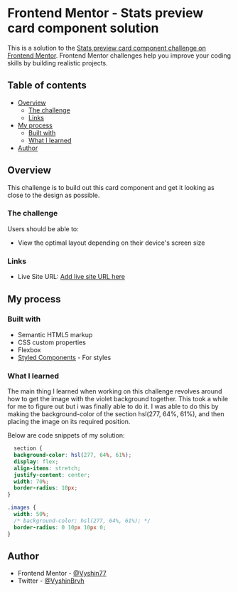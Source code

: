 # Frontend Mentor - Stats preview card component solution

This is a solution to the [Stats preview card component challenge on Frontend Mentor](https://www.frontendmentor.io/challenges/stats-preview-card-component-8JqbgoU62). Frontend Mentor challenges help you improve your coding skills by building realistic projects. 

## Table of contents

- [Overview](#overview)
  - [The challenge](#the-challenge)
  - [Links](#links)
- [My process](#my-process)
  - [Built with](#built-with)
  - [What I learned](#what-i-learned)
- [Author](#author)

## Overview

This challenge is to build out this card component and get it looking as close to the design as possible.

### The challenge

Users should be able to:

- View the optimal layout depending on their device's screen size

### Links

- Live Site URL: [Add live site URL here](https://your-live-site-url.com)

## My process

### Built with

- Semantic HTML5 markup
- CSS custom properties
- Flexbox
- [Styled Components](https://styled-components.com/) - For styles

### What I learned

The main thing I learned when working on this challenge revolves around how to get the image with the violet background together. This took a while for me to figure out but i was finally able to do it. I was able to do this by making the background-color of the section hsl(277, 64%, 61%), and then placing the image on its required position. 

Below are code snippets of my solution:
```css
  section {
  background-color: hsl(277, 64%, 61%);
  display: flex;
  align-items: stretch;
  justify-content: center;
  width: 70%;
  border-radius: 10px;
}

.images {
  width: 50%;
  /* background-color: hsl(277, 64%, 61%); */
  border-radius: 0 10px 10px 0;
}
```

## Author

- Frontend Mentor - [@Vyshin77](https://www.frontendmentor.io/profile/Vyshin77)
- Twitter - [@VyshinBrvh](https://www.twitter.com/VyshinBrvh)
